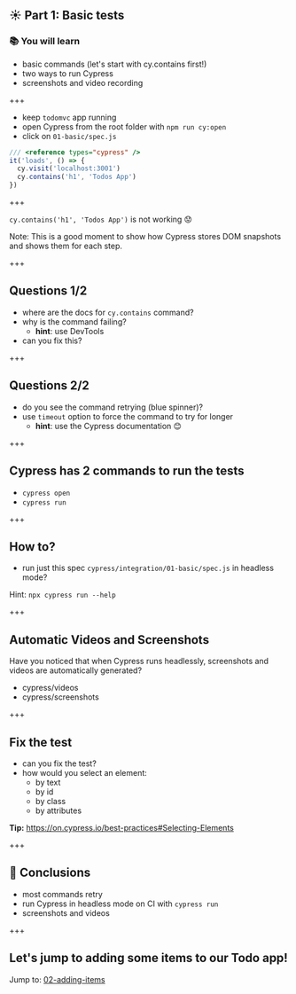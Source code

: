 ## ☀️ Part 1: Basic tests

### 📚 You will learn

- basic commands (let's start with cy.contains first!)
- two ways to run Cypress
- screenshots and video recording

+++

- keep `todomvc` app running
- open Cypress from the root folder with `npm run cy:open`
- click on `01-basic/spec.js`

```js
/// <reference types="cypress" />
it('loads', () => {
  cy.visit('localhost:3001')
  cy.contains('h1', 'Todos App')
})
```

+++

`cy.contains('h1', 'Todos App')` is not working 😟

Note:
This is a good moment to show how Cypress stores DOM snapshots and shows them for each step.

+++

## Questions 1/2

- where are the docs for `cy.contains` command?
- why is the command failing?
  - **hint**: use DevTools
- can you fix this?

+++

## Questions 2/2

- do you see the command retrying (blue spinner)?
- use `timeout` option to force the command to try for longer
    - **hint**: use the Cypress documentation 😊

+++

## Cypress has 2 commands to run the tests

- `cypress open`
- `cypress run`

+++

## How to?

- run just this spec `cypress/integration/01-basic/spec.js` in headless mode?

Hint: `npx cypress run --help`

+++

## Automatic Videos and Screenshots

Have you noticed that when Cypress runs headlessly, screenshots and videos are automatically generated?

- cypress/videos
- cypress/screenshots

+++

## Fix the test

- can you fix the test?
- how would you select an element:
  - by text
  - by id
  - by class
  - by attributes

**Tip:** https://on.cypress.io/best-practices#Selecting-Elements

+++
## 🏁 Conclusions

- most commands retry
- run Cypress in headless mode on CI with `cypress run`
- screenshots and videos

+++
## Let's jump to adding some items to our Todo app!

Jump to: [02-adding-items](?p=02-adding-items)